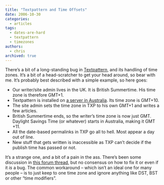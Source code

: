```yaml
---
title: "Textpattern and Time Offsets"
date: 2006-10-30
categories:
  - articles
tags:
  - dates-are-hard
  - textpattern
  - timezones
authors:
  - chris
archived: true
---
```


There’s a bit of a long-standing bug in [Textpattern](https://web.archive.org/web/20061105184141/http://www.textpattern.com/), and its handling of time zones. It’s a bit of a head-scratcher to get your head around, so bear with me. It’s probably best described with a simple example, so here goes:

- Our writer/site admin lives in the UK. It is British Summertime. His time zone is therefore GMT+1.
- Textpattern is installed on [a server in Australia](https://web.archive.org/web/20061105184141/http://www.segpub.com.au/). Its time zone is GMT+10.
- The site admin sets the time zone in TXP to his own GMT+1 and writes a few articles.
- British Summertime ends, so the writer’s time zone is now just GMT. Daylight Savings Time (or whatever) starts in Australia, making it GMT +11.
- All the date-based permalinks in TXP go all to hell. Most appear a day out of line.
- New stuff that gets written is inaccessible as TXP can’t decide if the publish time has passed or not.

It’s a strange one, and a bit of a pain in the ass. There’s been some discussion in [this forum thread](https://web.archive.org/web/20061105184141/http://forum.textpattern.com/viewtopic.php?pid=110870), but no consensus on how to fix it or even if it _is_ a bug. The common workaround – which isn’t an ideal one for many people – is to just keep to one time zone and ignore anything like DST, BST or other “time modifiers”.
